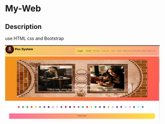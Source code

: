 # My-Web

## Description

use HTML css and Bootstrap


![GitHub Logo](https://raw.githubusercontent.com/dimesha/My-Web/master/img/Capture.PNG)
